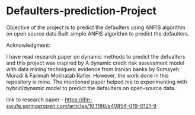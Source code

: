 # Defaulters-prediction-Project
Objective of the project is to predict the defaulters using ANFIS algorithm on open source data.Built simple ANFIS algorithm to predict the defaulters.

Acknowledgment:

I have read research paper on dynamic methods to predict the defualters and this project was inspired by A dynamic credit risk assessment model with data mining techniques: evidence from Iranian banks by Somayeh Moradi & Farimah Mokhatab Rafiei. However, the work done in this repository is mine. The mentioned paper helped me to experimenting with hybrid/dynamic model to predict the defaulters on open-source data.

link to research paper - https://jfin-swufe.springeropen.com/articles/10.1186/s40854-019-0121-9


